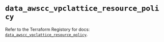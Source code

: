 # `data_awscc_vpclattice_resource_policy`

Refer to the Terraform Registory for docs: [`data_awscc_vpclattice_resource_policy`](https://registry.terraform.io/providers/hashicorp/awscc/0.70.0/docs/data-sources/vpclattice_resource_policy).
